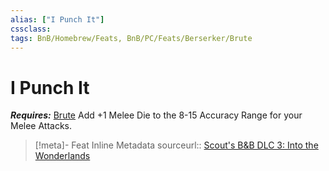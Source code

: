 ```yaml
---
alias: ["I Punch It"]
cssclass: 
tags: BnB/Homebrew/Feats, BnB/PC/Feats/Berserker/Brute
---
```

# I Punch It
___Requires:___ [Brute](../../../../60-Wyrmscriber/Gamemaster/Mechanics/Classes/Berserker/Brute.md)
Add +1 Melee Die to the 8-15 Accuracy Range for your Melee Attacks.

> [!meta]- Feat Inline Metadata
> sourceurl:: [Scout's B&B DLC 3: Into the Wonderlands](https://docs.google.com/document/d/1MLOgrWwcLNTnP9PuXrKiLImy7SUh4hXO8arVUAlmdp0/edit)
